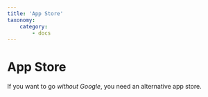 ```yaml
---
title: 'App Store'
taxonomy:
    category:
        - docs
---
```


# App Store
If you want to go _without Google_, you need an alternative app store. 
